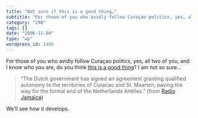 ```yaml
---
title: "Not sure if this is a good thing…"
subtitle: "For those of you who avidly follow Curaçao politics, yes, all two of you, and I know who you are, do..."
category: "298"
tags: []
date: "2006-11-04"
type: "wp"
wordpress_id: 1406
---
```

For those of you who avidly follow Curaçao politics, yes, all two of you, and I know who you are, do you think [this is a good thing](http://www.radiojamaica.com/news/story.php?category=6&story=29736)? I am not so sure…
> “The Dutch government has signed an agreement granting qualified autonomy to the territories of Curacao and St. Maarten, paving the way for the formal end of the Netherlands Antilles.” (from [Radio Jamaica)
](http://www.radiojamaica.com/news/story.php?category=6&story=29736)

We’ll see how it develops.